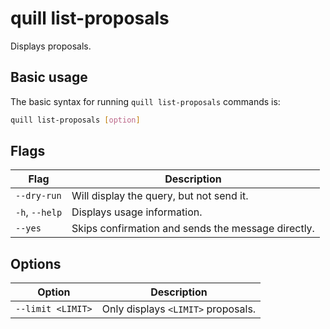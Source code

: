 # quill list-proposals

Displays proposals.

## Basic usage

The basic syntax for running `quill list-proposals` commands is:

``` bash
quill list-proposals [option]
```

## Flags

| Flag                 | Description                                     |
|----------------------|-------------------------------------------------|
| `--dry-run` | Will display the query, but not send it. |
| `-h`, `--help`       | Displays usage information.                     |
| `--yes` | Skips confirmation and sends the message directly. |

## Options

| Option | Description |
|----------|-------------|
| `--limit <LIMIT>` | Only displays `<LIMIT>` proposals. |
